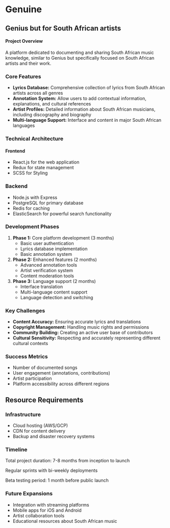 # Genuine

## Genius but for South African artists

#### Project Overview

A platform dedicated to documenting and sharing South African music knowledge, similar to Genius but specifically focused on South African artists and their work.

### Core Features

- **Lyrics Database:** Comprehensive collection of lyrics from South African artists across all genres
- **Annotation System:** Allow users to add contextual information, explanations, and cultural references
- **Artist Profiles:** Detailed information about South African musicians, including discography and biography
- **Multi-language Support:** Interface and content in major South African languages

### Technical Architecture

#### Frontend

- React.js for the web application
- Redux for state management
- SCSS for Styling

### Backend

- Node.js with Express
- PostgreSQL for primary database
- Redis for caching
- ElasticSearch for powerful search functionality

### Development Phases

1. **Phase 1:** Core platform development (3 months)
    - Basic user authentication
    - Lyrics database implementation
    - Basic annotation system
2. **Phase 2:** Enhanced features (2 months)
    - Advanced annotation tools
    - Artist verification system
    - Content moderation tools
3. **Phase 3:** Language support (2 months)
    - Interface translation
    - Multi-language content support
    - Language detection and switching

### Key Challenges

- **Content Accuracy:** Ensuring accurate lyrics and translations
- **Copyright Management:** Handling music rights and permissions
- **Community Building:** Creating an active user base of contributors
- **Cultural Sensitivity:** Respecting and accurately representing different cultural contexts

### Success Metrics

- Number of documented songs
- User engagement (annotations, contributions)
- Artist participation
- Platform accessibility across different regions

## Resource Requirements

### Infrastructure

- Cloud hosting (AWS/GCP)
- CDN for content delivery
- Backup and disaster recovery systems

### Timeline

Total project duration: 7-8 months from inception to launch

Regular sprints with bi-weekly deployments

Beta testing period: 1 month before public launch

### Future Expansions

- Integration with streaming platforms
- Mobile apps for iOS and Android
- Artist collaboration tools
- Educational resources about South African music
